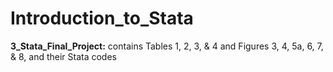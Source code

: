# Introduction_to_Stata

**3_Stata_Final_Project:** contains Tables 1, 2, 3, & 4 and Figures 3, 4, 5a, 6, 7, & 8, and their Stata codes
